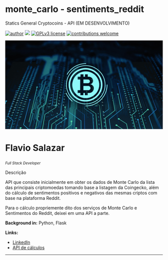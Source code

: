 # monte_carlo - sentiments_reddit
Statics General Cryptocoins - API (EM DESENVOLVIMENTO)

[![author](https://img.shields.io/badge/author-FlavioSalazar-red.svg)](https://www.linkedin.com/in/flavio-r-salazar) [![](https://img.shields.io/badge/python-blue.svg)](https://www.python.org/downloads/release/python-370/) [![GPLv3 license](https://img.shields.io/badge/License-GPLv3-blue.svg)](http://perso.crans.org/besson/LICENSE.html) [![contributions welcome](https://img.shields.io/badge/contributions-welcome-brightgreen.svg?style=flat)](https://github.com/salazarf92/crypto-master-api/issues)

<p align="center">
  <img src="crypto.jpg" width="960px" heigth="340px" >
</p>

# Flavio Salazar
<sub>*Full Stack Developer*</sub>

Descrição

  API que consiste inicialmente em obter os dados de Monte Carlo da lista das principais criptomoedas tomando base a listagem da Coingecko, além do cálculo de sentimentos positivos e negativos das mesmas criptos com base na plataforma Reddit.
  
  Para o cálculo propriemente dito dos serviços de Monte Carlo e Sentimentos do Reddit, deixei em uma API a parte.  

**Background in:** Python, Flask

**Links:**
* [LinkedIn](https://www.linkedin.com/in/flavio-r-salazar)
* [API de cálculos](https://github.com/SalazarF92/crypto-statistics-api)



---





